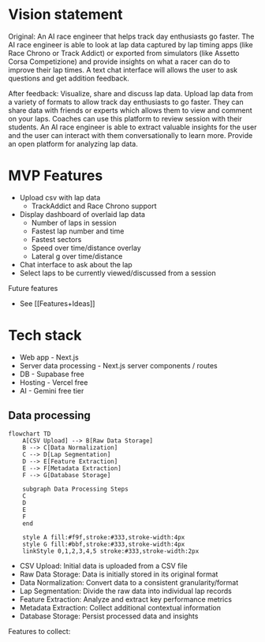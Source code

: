 # Vision statement
Original: An AI race engineer that helps track day enthusiasts go faster. The AI race engineer is able to look at lap data captured by lap timing apps (like Race Chrono or Track Addict) or exported from simulators (like Assetto Corsa Competizione) and provide insights on what a racer can do to improve their lap times. A text chat interface will allows the user to ask questions and get addition feedback.

After feedback: Visualize, share and discuss lap data. Upload lap data from a variety of formats to allow track day enthusiasts to go faster. They can share data with friends or experts which allows them to view and comment on your laps. Coaches can use this platform to review session with their students.  An AI race engineer is able to extract valuable insights for the user and the user can interact with them conversationally to learn more. Provide an open platform for analyzing lap data. 

# MVP Features
- Upload csv with lap data
	- TrackAddict and Race Chrono support
- Display dashboard of overlaid lap data
	- Number of laps in session
	- Fastest lap number and time
	- Fastest sectors
	- Speed over time/distance overlay
	- Lateral g over time/distance
- Chat interface to ask about the lap
- Select laps to be currently viewed/discussed from a session

Future features
- See [[Features+Ideas]]

# Tech stack
- Web app - Next.js
- Server data processing - Next.js server components / routes
- DB - Supabase free
- Hosting - Vercel free
- AI - Gemini free tier

## Data processing
```mermaid
flowchart TD
    A[CSV Upload] --> B[Raw Data Storage]
    B --> C[Data Normalization]
    C --> D[Lap Segmentation]
    D --> E[Feature Extraction]
    E --> F[Metadata Extraction]
    F --> G[Database Storage]
    
    subgraph Data Processing Steps
    C
    D
    E
    F
    end
    
    style A fill:#f9f,stroke:#333,stroke-width:4px
    style G fill:#bbf,stroke:#333,stroke-width:4px
    linkStyle 0,1,2,3,4,5 stroke:#333,stroke-width:2px
```
- CSV Upload: Initial data is uploaded from a CSV file
- Raw Data Storage: Data is initially stored in its original format
- Data Normalization: Convert data to a consistent granularity/format
- Lap Segmentation: Divide the raw data into individual lap records
- Feature Extraction: Analyze and extract key performance metrics
- Metadata Extraction: Collect additional contextual information
- Database Storage: Persist processed data and insights

Features to collect:

